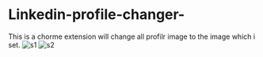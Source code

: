 # Linkedin-profile-changer-
This is a chorme extension will change all profilr image to the image which i set.
![s1](https://github.com/akshatg1403/Linkedin-profile-changer-/assets/153669331/62d799d1-3dca-41a2-a9ff-6a33f1e70dd1)
![s2](https://github.com/akshatg1403/Linkedin-profile-changer-/assets/153669331/f3ab1124-ae39-4b86-9460-7d1358f1dab3)
